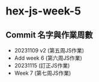 # hex-js-week-5

## Commit 名字與作業周數
* 20231109 v2 (第五周JS作業)
* Add week 6 (第六周JS作業)
* 20231115 (訂正JS作業)
* Week 7 (第七周JS作業)